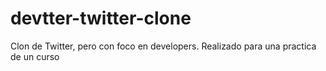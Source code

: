 # devtter-twitter-clone
Clon de Twitter, pero con foco en developers. Realizado para una practica de un curso

